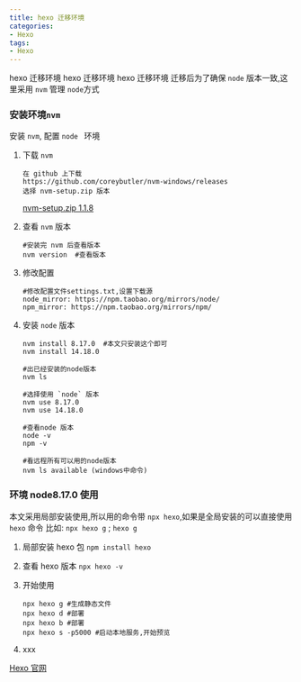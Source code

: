 ```yaml
---
title: hexo 迁移环境
categories: 
- Hexo
tags:
- Hexo
---
```

hexo  迁移环境
hexo  迁移环境
hexo  迁移环境
迁移后为了确保 `node` 版本一致,这里采用 `nvm` 管理 `node`方式

### 安装环境`nvm`

安装 `nvm`, 配置 `node ` 环境

1. 下载 `nvm`

   ```wiki
   在 github 上下载
   https://github.com/coreybutler/nvm-windows/releases  
   选择 nvm-setup.zip 版本
   ```

   [nvm-setup.zip 1.1.8](https://github.com/coreybutler/nvm-windows/releases/download/1.1.8/nvm-setup.zip)

2. 查看 `nvm` 版本

   ```wiki
   #安装完 nvm 后查看版本
   nvm version  #查看版本 
   ```

3. 修改配置

   ```wiki
   #修改配置文件settings.txt,设置下载源
   node_mirror: https://npm.taobao.org/mirrors/node/ 
   npm_mirror: https://npm.taobao.org/mirrors/npm/
   ```

4. 安装 `node` 版本

   ```wiki
   nvm install 8.17.0  #本文只安装这个即可
   nvm install 14.18.0
   
   #出已经安装的node版本 
   nvm ls
   
   #选择使用 `node` 版本
   nvm use 8.17.0
   nvm use 14.18.0
   
   #查看node 版本
   node -v
   npm -v
   
   #看远程所有可以用的node版本
   nvm ls available (windows中命令)
   ```

###  环境 node8.17.0 使用

本文采用局部安装使用,所以用的命令带 `npx hexo`,如果是全局安装的可以直接使用 `hexo` 命令
比如:  `npx hexo g`   ;   `hexo g`

1. 局部安装 hexo 包
   `npm install hexo`

2. 查看 hexo 版本
   `npx hexo -v `

3. 开始使用 

   ```wiki
   npx hexo g #生成静态文件
   npx hexo d #部署
   npx hexo b #部署
   npx hexo s -p5000 #启动本地服务,开始预览
   ```

4) xxx





[Hexo 官网](https://hexo.io/zh-cn/docs/)





